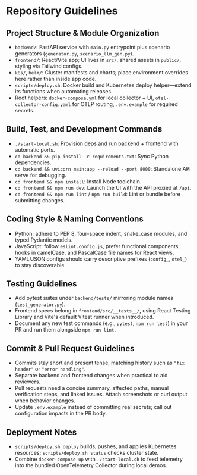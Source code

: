 # Repository Guidelines

## Project Structure & Module Organization
- `backend/`: FastAPI service with `main.py` entrypoint plus scenario generators (`generator.py`, `scenario_llm_gen.py`).
- `frontend/`: React/Vite app; UI lives in `src/`, shared assets in `public/`, styling via Tailwind configs.
- `k8s/`, `helm/`: Cluster manifests and charts; place environment overrides here rather than inside app code.
- `scripts/deploy.sh`: Docker build and Kubernetes deploy helper—extend its functions when automating releases.
- Root helpers: `docker-compose.yml` for local collector + UI, `otel-collector-config.yaml` for OTLP routing, `.env.example` for required secrets.

## Build, Test, and Development Commands
- `./start-local.sh`: Provision deps and run backend + frontend with automatic ports.
- `cd backend && pip install -r requirements.txt`: Sync Python dependencies.
- `cd backend && uvicorn main:app --reload --port 8000`: Standalone API serve for debugging.
- `cd frontend && npm install`: Install Node toolchain.
- `cd frontend && npm run dev`: Launch the UI with the API proxied at `/api`.
- `cd frontend && npm run lint` / `npm run build`: Lint or bundle before submitting changes.

## Coding Style & Naming Conventions
- Python: adhere to PEP 8, four-space indent, snake_case modules, and typed Pydantic models.
- JavaScript: follow `eslint.config.js`, prefer functional components, hooks in camelCase, and PascalCase file names for React views.
- YAML/JSON configs should carry descriptive prefixes (`config_`, `otel_`) to stay discoverable.

## Testing Guidelines
- Add pytest suites under `backend/tests/` mirroring module names (`test_generator.py`).
- Frontend specs belong in `frontend/src/__tests__/`, using React Testing Library and Vite's default Vitest runner when introduced.
- Document any new test commands (e.g., `pytest`, `npm run test`) in your PR and run them alongside `npm run lint`.

## Commit & Pull Request Guidelines
- Commits stay short and present tense, matching history such as `"fix header"` or `"error handling"`.
- Separate backend and frontend changes when practical to aid reviewers.
- Pull requests need a concise summary, affected paths, manual verification steps, and linked issues. Attach screenshots or curl output when behavior changes.
- Update `.env.example` instead of committing real secrets; call out configuration impacts in the PR body.

## Deployment Notes
- `scripts/deploy.sh deploy` builds, pushes, and applies Kubernetes resources; `scripts/deploy.sh status` checks cluster state.
- Combine `docker-compose up` with `./start-local.sh` to feed telemetry into the bundled OpenTelemetry Collector during local demos.
